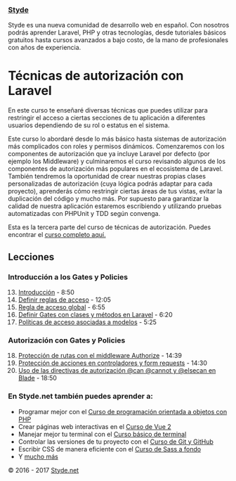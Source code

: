 ### [Styde](https://styde.net/)

Styde es una nueva comunidad de desarrollo web en español. Con nosotros podrás aprender Laravel, PHP y otras tecnologías, 
desde tutoriales básicos gratuitos hasta cursos avanzados a bajo costo, de la mano de profesionales con años de experiencia.

# Técnicas de autorización con Laravel

En este curso te enseñaré diversas técnicas que puedes utilizar para restringir el acceso a ciertas secciones de tu aplicación
a diferentes usuarios dependiendo de su rol o estatus en el sistema.

Este curso lo abordaré desde lo más básico hasta sistemas de autorización más complicados con roles y permisos dinámicos. 
Comenzaremos con los componentes de autorización que ya incluye Laravel por defecto (por ejemplo los Middleware) y 
culminaremos el curso revisando algunos de los componentes de autorización más populares en el ecosistema de Laravel. 
También tendremos la oportunidad de crear nuestras propias clases personalizadas de autorización (cuya lógica podrás 
adaptar para cada proyecto), aprenderás cómo restringir ciertas áreas de tus vistas, evitar la duplicación del código y 
mucho más. Por supuesto para garantizar la calidad de nuestra aplicación estaremos escribiendo y utilizando pruebas 
automatizadas con PHPUnit y TDD según convenga.

Esta es la tercera parte del curso de técnicas de autorización. Puedes encontrar el [curso completo aquí.](https://styde.net/tecnicas-de-autorizacion-con-laravel/)

## Lecciones

### Introducción a los Gates y Policies

13. [Introducción](https://styde.net/introduccion-al-uso-de-gates-y-policies-con-laravel/) - 8:50
14. [Definir reglas de acceso](https://styde.net/definir-reglas-de-acceso-en-el-gate-de-laravel/) - 12:05
15. [Regla de acceso global](https://styde.net/definir-una-regla-de-acceso-global-con-el-gate-de-laravel/) - 6:55
16. [Definir Gates con clases y métodos en Laravel](https://styde.net/definir-gates-con-clases-y-metodos-en-laravel/) - 6:20
17. [Políticas de acceso asociadas a modelos](https://styde.net/uso-de-politicas-de-acceso-asociadas-a-modelos-en-laravel/) - 5:25

### Autorización con Gates y Policies

18. [Protección de rutas con el middleware Authorize](https://styde.net/proteccion-de-rutas-con-el-middleware-authorize/) - 14:39
19. [Protección de acciones en controladores y form requests](https://styde.net/proteccion-de-acciones-en-controladores-y-form-requests-con-el-metodo-authorize/) - 14:30
20. [Uso de las directivas de autorización @can @cannot y @elsecan en Blade](https://styde.net/uso-de-las-directivas-de-autorizacion-can-cannot-y-elsecan-en-blade/) - 18:50

### En Styde.net también puedes aprender a:

- Programar mejor con el [Curso de programación orientada a objetos con PHP](https://styde.net/curso-de-programacion-orientada-a-objetos-con-php/)
- Crear páginas web interactivas en el [Curso de Vue 2](https://styde.net/curso-de-vue-2/)
- Manejar mejor tu terminal con el [Curso básico de terminal](https://styde.net/curso-basico-de-terminal/)
- Controlar las versiones de tu proyecto con el [Curso de Git y GitHub](https://styde.net/curso-de-git/)
- Escribir CSS de manera eficiente con el [Curso de Sass a fondo](https://styde.net/curso-de-sass/)
- Y [mucho más](https://styde.net/cursos/)

© 2016 - 2017 [Styde.net](https://styde.net/)
